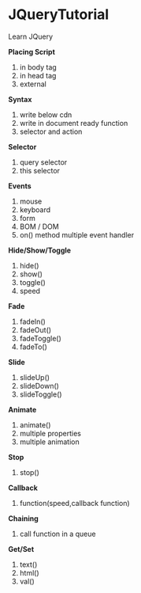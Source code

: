 # JQueryTutorial
Learn JQuery

**Placing Script**
1. in body tag
2. in head tag
3. external

**Syntax**
1. write below cdn
2. write in document ready function
3. selector and action

**Selector**
1. query selector
2. this selector

**Events**
1. mouse
2. keyboard
3. form
4. BOM / DOM
5. on() method multiple event handler

**Hide/Show/Toggle**
1. hide()
2. show()
3. toggle()
4. speed

**Fade**
1. fadeIn()
2. fadeOut()
3. fadeToggle()
4. fadeTo()

**Slide**
1. slideUp()
2. slideDown()
3. slideToggle()

**Animate**
1. animate()
2. multiple properties
3. multiple animation

**Stop**
1. stop()

**Callback**
1. function(speed,callback function)

**Chaining**
1. call function in a queue

**Get/Set**
1. text()
2. html()
3. val()